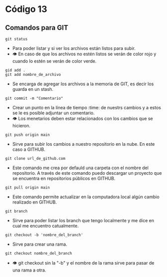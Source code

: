 # Código 13

## Comandos para GIT
```
git status
```
- Para poder listar y si ver los archivos están listos para subir.
- :eye: En caso de que los archivos no estén listos se verán de color rojo y cuando lo estén se verán de color verde.

```
gid add .
git add nombre_de_archivo
```
- Se encarga de agregar los archivos a la memoria de GIT, es decir los guarda en un stash.

```
git commit -m "Comentario"
```
- Crear un punto en la línea de tiempo :time: de nuestrs cambios y a estos se le es posible adjuntar un comentario.
- :eye: Los menetarios  deben estar relacionados con los cambios que se hicieron.
```
git push origin main
```
- Sirve para subir los cambios a nuestro repositorio en la nube. En este caso a GITHUB.
```
git clone url_de_github.com
```
- Este comando me crea por defauld una carpeta con el nombre del repositorio. A través de este comando puedo descargar un proyecto que se encuentra en repositorios públicos en GITHUB.
```
git pull origin main
```
- Este comando permite actualizar en la computadora local algún cambio realizado en GITHUB.
```
git branch
```
- Sirve para poder listar los branch que tengo localmente y me dice en cual me encuentro catualmente.
```
git checkout -b 'nombre_del_branch'
```
- Sirve para crear una rama.
```
git checkout nombre_del_branch
```
- :eye: git checkout sin la "-b" y el nombre de la rama sirve para pasar de una rama a otra.